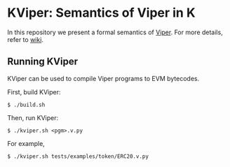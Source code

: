 # KViper: Semantics of Viper in K

In this repository we present a formal semantics of [Viper](https://github.com/ethereum/viper).
For more details, refer to [wiki](https://github.com/kframework/viper-semantics/wiki).

## Running KViper

KViper can be used to compile Viper programs to EVM bytecodes.

First, build KViper:
```
$ ./build.sh
```

Then, run KViper:
```
$ ./kviper.sh <pgm>.v.py
```

For example,
```
$ ./kviper.sh tests/examples/token/ERC20.v.py
```
